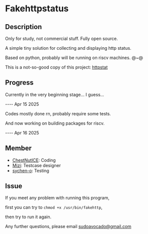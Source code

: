 # Fakehttpstatus

## Description

Only for study, not commercial stuff. Fully open source.

A simple tiny solution for collecting and displaying http status.

Based on python, probably will be running on riscv machines. @~@

This is a not-so-good copy of this project: [httpstat](https://github.com/reorx/httpstat)

## Progress

Currently in the very beginning stage... I guess...

---- Apr 15 2025

Codes mostly done rn, probably require some tests.

And now working on building packages for riscv.

---- Apr 16 2025

## Member
* [ChestNutICE](https://github.com/ChestNutICE): Coding
* [Mizi](https://github.com/Mizi-mizi): Testcase designer
* [sychen-o](https://github.com/sychen-o): Testing

## Issue

If you meet any problem with running this program,

first you can try to `chmod +x /usr/bin/fakehttp`,

then try to run it again.

Any further questions, please email <sudoavocado@gmail.com>
